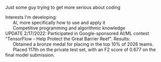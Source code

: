 Just some guy trying to get more serious about coding

Interests I'm developing:  
  &nbsp;&nbsp;&nbsp;&nbsp;&nbsp;&nbsp;AI, more specifically how to use and apply it  
  &nbsp;&nbsp;&nbsp;&nbsp;&nbsp;&nbsp;Competitive programming and algorithmic knowledge  
UPDATE 2/17/2022:
Participated in Google-sponsored AI/ML contest "TensorFlow - Help Protect the Great Barrier Reef". Results:  
  &nbsp;&nbsp;&nbsp;&nbsp;&nbsp;&nbsp;Obtained a bronze medal for placing in the top 10% of 2026 teams.  
  &nbsp;&nbsp;&nbsp;&nbsp;&nbsp;&nbsp;Placed 117th on the private test set, with an F2 score of 0.677 on the final model submission.  
